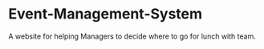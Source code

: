 # Event-Management-System
A website for helping Managers to decide where to go for lunch with team.
